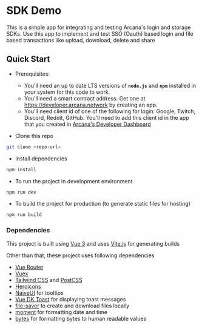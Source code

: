 # SDK Demo

This is a simple app for integrating and testing Arcana's login and storage SDKs.
Use this app to implement and test SSO (Oauth) based login and file based transactions like upload, download, delete and share

## Quick Start

- Prerequisites:

  - You'll need an up to date LTS versions of **`node.js`** and **`npm`** installed in your system for this code to work.
  - You'll need a smart contract address. Get one at https://developer.arcana.network by creating an app.
  - You'll need client id of one of the following for login: Google, Twitch, Discord, Reddit, GitHub. You'll need to add this client id in the app that you created in [Arcana's Developer Dashboard](https://developer.arcana.network)

- Clone this repo

```bash
git clone <repo-url>
```

- Install dependencies

```bash
npm install
```

- To run the project in development environment

```bash
npm run dev
```

- To build the project for production (to generate static files for hosting)

```bash
npm run build
```

### Dependencies

This project is built using [Vue 3](https://v3.vuejs.org/guide/introduction.html) and uses [Vite.js](https://vitejs.dev/guide/) for generating builds

Other than that, these project uses following dependencies

- [Vue Router](https://next.router.vuejs.org/)
- [Vuex](https://next.vuex.vuejs.org/)
- [Tailwind CSS](https://tailwindcss.com/) and [PostCSS](https://postcss.org/)
- [Heroicons](https://heroicons.com/)
- [NaiveUI](https://www.naiveui.com/en-US/os-theme/components/tooltip) for tooltips
- [Vue DK Toast](https://www.npmjs.com/package/vue-dk-toast) for displaying toast messages
- [file-saver](https://www.npmjs.com/package/file-saver) to create and download files locally
- [moment](https://www.npmjs.com/package/moment) for formatting date and time
- [bytes](https://www.npmjs.com/package/bytes) for formatting bytes to human readable values
